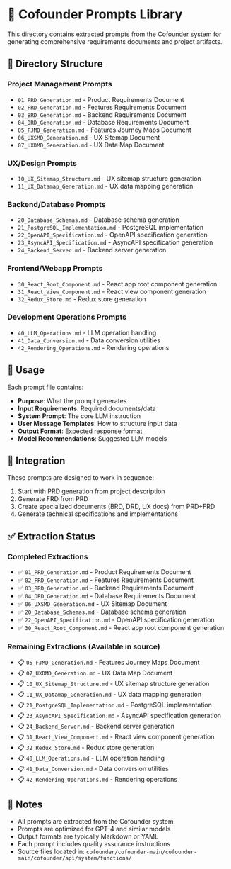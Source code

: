 # 🚀 Cofounder Prompts Library

This directory contains extracted prompts from the Cofounder system for generating comprehensive requirements documents and project artifacts.

## 📁 Directory Structure

### **Project Management Prompts**
- `01_PRD_Generation.md` - Product Requirements Document
- `02_FRD_Generation.md` - Features Requirements Document  
- `03_BRD_Generation.md` - Backend Requirements Document
- `04_DRD_Generation.md` - Database Requirements Document
- `05_FJMD_Generation.md` - Features Journey Maps Document
- `06_UXSMD_Generation.md` - UX Sitemap Document
- `07_UXDMD_Generation.md` - UX Data Map Document

### **UX/Design Prompts**
- `10_UX_Sitemap_Structure.md` - UX sitemap structure generation
- `11_UX_Datamap_Generation.md` - UX data mapping generation

### **Backend/Database Prompts**
- `20_Database_Schemas.md` - Database schema generation
- `21_PostgreSQL_Implementation.md` - PostgreSQL implementation
- `22_OpenAPI_Specification.md` - OpenAPI specification generation
- `23_AsyncAPI_Specification.md` - AsyncAPI specification generation
- `24_Backend_Server.md` - Backend server generation

### **Frontend/Webapp Prompts**
- `30_React_Root_Component.md` - React app root component generation
- `31_React_View_Component.md` - React view component generation
- `32_Redux_Store.md` - Redux store generation

### **Development Operations Prompts**
- `40_LLM_Operations.md` - LLM operation handling
- `41_Data_Conversion.md` - Data conversion utilities
- `42_Rendering_Operations.md` - Rendering operations

## 🎯 Usage

Each prompt file contains:
- **Purpose**: What the prompt generates
- **Input Requirements**: Required documents/data
- **System Prompt**: The core LLM instruction
- **User Message Templates**: How to structure input data
- **Output Format**: Expected response format
- **Model Recommendations**: Suggested LLM models

## 🔄 Integration

These prompts are designed to work in sequence:
1. Start with PRD generation from project description
2. Generate FRD from PRD
3. Create specialized documents (BRD, DRD, UX docs) from PRD+FRD
4. Generate technical specifications and implementations

## ✅ Extraction Status

### **Completed Extractions**
- ✅ `01_PRD_Generation.md` - Product Requirements Document
- ✅ `02_FRD_Generation.md` - Features Requirements Document
- ✅ `03_BRD_Generation.md` - Backend Requirements Document
- ✅ `04_DRD_Generation.md` - Database Requirements Document
- ✅ `06_UXSMD_Generation.md` - UX Sitemap Document
- ✅ `20_Database_Schemas.md` - Database schema generation
- ✅ `22_OpenAPI_Specification.md` - OpenAPI specification generation
- ✅ `30_React_Root_Component.md` - React app root component generation

### **Remaining Extractions** (Available in source)
- 📋 `05_FJMD_Generation.md` - Features Journey Maps Document
- 📋 `07_UXDMD_Generation.md` - UX Data Map Document
- 📋 `10_UX_Sitemap_Structure.md` - UX sitemap structure generation
- 📋 `11_UX_Datamap_Generation.md` - UX data mapping generation
- 📋 `21_PostgreSQL_Implementation.md` - PostgreSQL implementation
- 📋 `23_AsyncAPI_Specification.md` - AsyncAPI specification generation
- 📋 `24_Backend_Server.md` - Backend server generation
- 📋 `31_React_View_Component.md` - React view component generation
- 📋 `32_Redux_Store.md` - Redux store generation
- 📋 `40_LLM_Operations.md` - LLM operation handling
- 📋 `41_Data_Conversion.md` - Data conversion utilities
- 📋 `42_Rendering_Operations.md` - Rendering operations

## 📝 Notes

- All prompts are extracted from the Cofounder system
- Prompts are optimized for GPT-4 and similar models
- Output formats are typically Markdown or YAML
- Each prompt includes quality assurance instructions
- Source files located in: `cofounder/cofounder-main/cofounder-main/cofounder/api/system/functions/`
